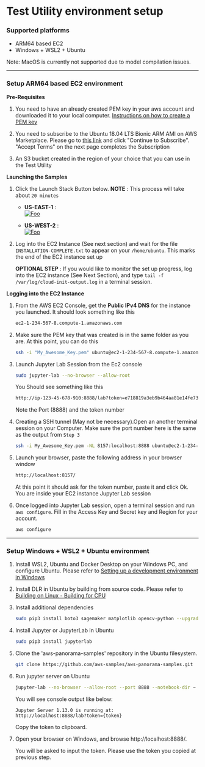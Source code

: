# Test Utility environment setup

### Supported platforms

* ARM64 based EC2
* Windows + WSL2 + Ubuntu

Note: MacOS is currently not supported due to model compilation issues.

---

### Setup **ARM64 based EC2** environment

**Pre-Requisites**
1. You need to have an already created PEM key in your aws account and downloaded it to your local computer. [Instructions on how to create a PEM key](https://docs.aws.amazon.com/AWSEC2/latest/UserGuide/ec2-key-pairs.html#having-ec2-create-your-key-pair)

2. You need to subscribe to the Ubuntu 18.04 LTS Bionic ARM AMI on AWS Marketplace. Please go to [this link](https://aws.amazon.com/marketplace/pp/prodview-5cjjlmwk54f2o?sr=0-1&ref_=beagle&applicationId=AWSMPContessa) and click "Continue to Subscribe". "Accept Terms" on the next page completes the Subscription

3. An S3 bucket created in the region of your choice that you can use in the Test Utility


**Launching the Samples**

1. Click the Launch Stack Button below. **NOTE** : This process will take about ```20 minutes```  
    * **US-EAST-1** :  
 [![Foo](https://s3.amazonaws.com/cloudformation-examples/cloudformation-launch-stack.png)](https://console.aws.amazon.com/cloudformation/home?region=us-east-1#/stacks/create/template?stackName=arm-ec2-instance&templateURL=https://panorama-starter-kit.s3.amazonaws.com/public/v2/Models/ec2-instance-panorama.yml)

    * **US-WEST-2** :  
 [![Foo](https://s3.amazonaws.com/cloudformation-examples/cloudformation-launch-stack.png)](https://console.aws.amazon.com/cloudformation/home?region=us-west-2#/stacks/create/template?stackName=arm-ec2-instance&templateURL=https://panorama-starter-kit.s3.amazonaws.com/public/v2/Models/ec2-instance-panorama.yml)

2. Log into the EC2 Instance (See next section) and wait for the file ```INSTALLATION-COMPLETE.txt``` to appear on your ```/home/ubuntu```. This marks the end of the EC2 instance set up

    **OPTIONAL STEP** : If you would like to monitor the set up progress, log into the EC2 instance (See Next Section), and type ```tail -f /var/log/cloud-init-output.log``` in a terminal session. 

**Logging into the EC2 Instance**

1. From the AWS EC2 Console, get the **Public IPv4 DNS** for the instance you launched. It should look something like this
    ```sh
    ec2-1-234-567-8.compute-1.amazonaws.com
    ```
2. Make sure the PEM key that was created is in the same folder as you are. At this point, you can do this
    ```sh
    ssh -i "My_Awesome_Key.pem" ubuntu@ec2-1-234-567-8.compute-1.amazonaws.com
    ```
3. Launch Jupyter Lab Session from the Ec2 console
    ```sh
    sudo jupyter-lab --no-browser --allow-root
    ```
    You Should see something like this
    ```sh
    http://ip-123-45-678-910:8888/lab?token=e718819a3eb9b464aa81e14fe73439b49337e5d9fdef2676
    ```
    Note the Port (8888) and the token number

4. Creating a SSH tunnel (May not be necessary).Open an another terminal session on your Computer.  Make sure the port number here is the same as the output from ```Step 3```
    ```sh
    ssh -i My_Awesome_Key.pem -NL 8157:localhost:8888 ubuntu@ec2-1-234-567-8.compute-1.amazonaws.com
    ```

5. Launch your browser, paste the following address in your browser window
    ```sh
    http://localhost:8157/
    ```
    At this point it should ask for the token number, paste it and click Ok. You are inside your EC2 instance Jupyter Lab session  

6. Once logged into Jupyter Lab session, open a terminal session and run ```aws configure```. Fill in the Access Key and Secret key and Region for your account. 
    ```sh
    aws configure
    ``` 

---

### Setup **Windows + WSL2 + Ubuntu** environment

1. Install WSL2, Ubuntu and Docker Desktop on your Windows PC, and configure Ubuntu. Please refer to [Setting up a development environment in Windows](https://docs.aws.amazon.com/panorama/latest/dev/applications-devenvwindows.html)

2. Install DLR in Ubuntu by building from source code. Please refer to [Building on Linux - Building for CPU](https://neo-ai-dlr.readthedocs.io/en/latest/install.html#building-on-linux)

3. Install additional dependencies

    ```sh
    sudo pip3 install boto3 sagemaker matplotlib opencv-python --upgrade
    ```

4. Install Jupyter or JupyterLab in Ubuntu

    ```sh
    sudo pip3 install jupyterlab
    ```

5. Clone the 'aws-panorama-samples' repository in the Ubuntu filesystem.

    ```sh
    git clone https://github.com/aws-samples/aws-panorama-samples.git
    ```

6. Run jupyter server on Ubuntu

    ```sh
    jupyter-lab --no-browser --allow-root --port 8888 --notebook-dir ~
    ```
  
    You will see console output like below:
  
    ```
    Jupyter Server 1.13.0 is running at:
    http://localhost:8888/lab?token={token}
    ```
  
    Copy the token to clipboard.

7. Open your browser on Windows, and browse http://localhost:8888/.

    You will be asked to input the token. Please use the token you copied at previous step.

